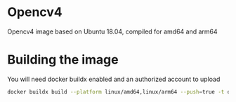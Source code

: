 # Opencv4
Opencv4 image based on Ubuntu 18.04, compiled for amd64 and arm64

# Building the image

You will need docker buildx enabled and an authorized account to upload

```bash
docker buildx build --platform linux/amd64,linux/arm64 --push=true -t diegofpsouza/opencv4:0.0.1 .
```
